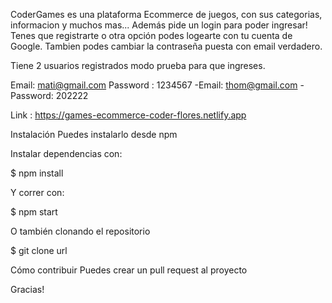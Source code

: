 CoderGames es una plataforma Ecommerce de juegos, con sus categorias, informacion y muchos mas... Además pide un login para poder ingresar! Tenes que registrarte o otra opción podes logearte con tu cuenta de Google. Tambien podes cambiar la contraseña puesta con email verdadero.

Tiene 2 usuarios registrados modo prueba para que ingreses.

Email: mati@gmail.com
Password : 1234567
-Email: thom@gmail.com -Password: 202222

Link : https://games-ecommerce-coder-flores.netlify.app

Instalación
Puedes instalarlo desde npm

Instalar dependencias con:

$ npm install

Y correr con:

$ npm start

O también clonando el repositorio

$ git clone url

Cómo contribuir
Puedes crear un pull request al proyecto

Gracias!
